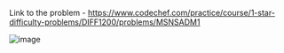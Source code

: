 Link to the problem - https://www.codechef.com/practice/course/1-star-difficulty-problems/DIFF1200/problems/MSNSADM1


![image](https://github.com/Haleshot/Competitive-Programming/assets/57552973/bf7a78fc-84a7-4b07-a190-117501d10315)
